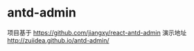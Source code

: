 # antd-admin
项目基于 https://github.com/jiangxy/react-antd-admin
演示地址 http://zuiidea.github.io/antd-admin/
